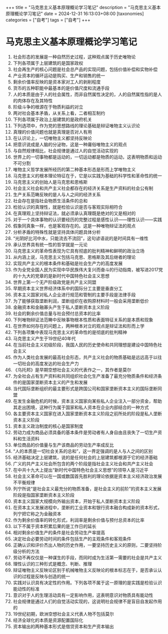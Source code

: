 +++
title = "马克思主义基本原理概论学习笔记"
description = "马克思主义基本原理概论学习笔记"
date = 2024-12-31 16:13:03+08:00
[taxonomies]
categories = ["自考"]
tags = ["自考"]
+++

<!-- more -->
# 马克思主义基本原理概论学习笔记

1. 社会形态的发展是一种自然历史过程，这种观点属于历史唯物论
2. 下列各项属于上层建筑的是国家政权
3. 社会再生产的核心问题是社会总产品的实现问题，包括价值补偿和实物补偿
4. 产业资本的循环运动是购买、生产和销售的统一
5. 剩余价值率反映的是资本家对工人的剥削程度
6. 货币的五种职能中最基本的是价值尺度和流通手段
7. 人的本质是由于人的社会属性，而非自然属性决定的，人的自然属性指的是人的肉体存在及其特性
8. 阶级斗争的根源在于物质利益的对立
9. 两对社会基本矛盾，从关系上看，二者相互制约
10. 下列各项属于政治上层建筑的是政府机关
11. 下列选项中，作为党的思想路线的理论基础是辩证唯物主义认识论
12. 真理的价值问题也就是真理是否对人有用
13. 在认识论上，一切唯物主义都坚持反映论
14. 把意识说成是人脑的分泌物，这是一种庸俗唯物主义的观点
15. 与自然规律相比，社会规律是通过人的自觉活动实现的
16. 世界上的一切事物都是运动的，一切运动都是物质的运动，这表明物质和运动不可分割
17. 唯物主义哲学发展所经历的第二种基本形态是形而上学唯物主义
18. 马克思主义的根本理论特征在于，它是以实践为基础的科学性和革命性的统一
19. 马克思主义的创始人是马克思和恩格斯
20. 社会主义社会和共产主义社会都存在的经济关系是生产资料的社会公有制
21. 生产关系范畴反映的是人与人之间的经济关系
22. 社会存在是指社会物质生活条件的总和
23. 检验认识的真理性，就是检验认识是否与客观实际相符合
24. 在真理观上坚持辩证法，就必须承认真理既是绝对的又是相对的
25. 对于一个具体事物的认识要经历的完整过程是感性认识——理性认识——实践
26. 假象同真象一样，也是客观存在的。这是一种唯物辩证法的观点
27. 分析矛盾的特殊性就是坚持具体问题具体分析
28. “光阴好比河中水，只能流去不流回”，这句谚语说的是时间具有一维性
29. 承认世界具有统一性的哲学就是一元论
30. 马克思主义的革命性表现为它具有彻底的批判精神和鲜明的政治立场
31. 从内涵上说，马克思主义包括马克思、恩格斯及其后继者的理论
32. 实现共产主义的根本条件和基础是社会生产力的高度发展
33. 作为全党全国人民为实现中华民族伟大复兴而奋斗的行动指南，被写进2017党的十九大的党章的是新时代中国特色社会主义思想
34. 世界上第一个无产阶级政党是共产主义同盟
35. 早期资本主义世界经济体系中的国际分工主要是垂直分工
36. 资本主义国家对私人企业进行规范和管制的主要手段是法律手段
37. 为了能够获取垄断利润，垄断组织在收购原材料时一般会采用垄断低价
38. 金融资本和金融寡头产生于私人垄断资本主义阶段
39. 社会的剩余价值总量与社会预付总资本的比率
40. 下列唯物辩证法范畴中反映事物根本性质和表面特征关系的是本质和现象
41. 在世界如何存在的问题上，两种根本对立的观点是辩证法和形而上学
42. 下列各项集中表现马克思主义的革命性的是彻底的批判精神
43. 马克思主义产生于19世纪40年代
44. 在当前社会主义初级阶段，我国人民的历史使命和共同理想是建设中国特色社会主义
45. 作为人类社会发展的最高社会形态，共产主义社会的物质基础是远远高于以往一切社会的高度发达的社会生产力
46. 《乌托邦》是早期空想社会主义的代表作之一，其作者是莫尔
47. 为全社会占有生产资料和共同组织社会化生产准备了最充分物质条件和经济条件的是国家垄断资本主义的产生和发展
48. 当代国际垄断组织的最主要形式是跨国公司和国家垄断资本主义的国际垄断同盟
49. 在发生金融危机的时候，资本主义国家向某些私人企业注入一部分资金，帮助其走出困境，这种行为属于国家和私人资本在企业内部结合的一种方式
50. 各主要资本主义国家在进入国家垄断资本主义阶段之前所处的阶段是私人垄断资本主义阶段
51. 资本主义政治制度的核心是国家制度
52. 劳动力成为商品必须具备的基本条件是劳动者有人身自由且丧失了一切生产资料和生活资料
53. 单位商品的价值量与生产该商品的劳动生产率成反比
54. “人的本质是一切社会关系的总和”，这一界定强调的是人与人之间的区别
55. 经济基础决定上层建筑，说的是任何社会的上层建筑都根源于它的经济基础
56. 广义的共产主义社会所包含的两个阶段是指社会主义社会和共产主义社会
57. 在中共十九大上提出“新时代中国特色社会主义思想”的领导人是习近平
58. 社会主义革命可以在一国或数国首先胜利的理论依据是资本主义经济政治发展不平衡规律
59. 列宁所说“是社会主义最充分的物质准备，是社会主义的前阶”的资本主义发展阶段是指国家垄断资本主义阶段
60. 资本主义国家大规模向外输出资本，开始于私人垄断资本主义阶段
61. 在资本主义发展进程中，垄断的工业资本和银行资本融合构成新的资本形式，列宁把它称之为金融资本
62. 作为剩余价值率的转化形式，利润率是剩余价值与预付总资本的比率
63. 以下不属于资本积累后果的是工作日的延长
64. 相对剩余价值生产的条件是社会劳动生产率提高
65. 决定社会必要劳动时间的条件包括生产的主观条件和客观条件
66. 正确认识和评价杰出人物的历史作用，一要坚持历史主义的原则，二要坚持阶级分析的方法
67. 劳动不再仅仅是一种谋生的手段，而同时成为生活第一需要的社会是共产主义
68. 理性认识的三种形式是概念、判断、推理
69. 辩证唯物主义反映论区别于机械唯物主义反映论的根本标志在于，是否承认认识的过程是反映与创造的统一
70. 实践对认识具有决定性的作用。下列各项不属于这一原理的是实践是检验认识能动性的标准
71. 意识对于人的生理活动具有一定影响作用，这表明意识对物质具有能动性
72. 社会规律是通过人们的自觉活动实现的，这说明社会规律不是盲目自发起作用的
73. 19世纪初期，欧洲空想社会主义代表人物不包括莫尔
74. 经济全球化的本质是资源配置国际化
75. 资本输出的两种基本形式是借贷资本和生产资本输出
